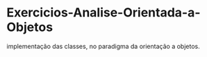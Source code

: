 # Exercicios-Analise-Orientada-a-Objetos

implementação das classes, no paradigma da orientação a objetos.
